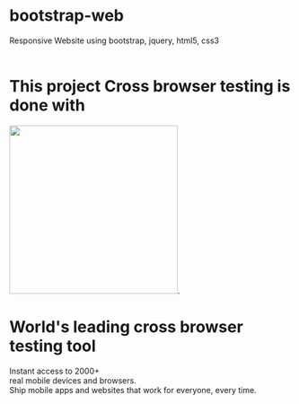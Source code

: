 # bootstrap-web
Responsive Website using bootstrap, jquery, html5, css3
<br><br>




# This project Cross browser testing is done with <br>
<a href="http://browserstack.com/" target="_blank"><img src="https://p14.zdusercontent.com/attachment/1015988/VNql2up8rtJzvDGGDjZf3GutK?token=eyJhbGciOiJkaXIiLCJlbmMiOiJBMTI4Q0JDLUhTMjU2In0..OLYAoufEd7WzmQ589L32og.d_9K2m62x56bs7B8f9s6BeOdapSTvF-gDkByJu9_tGmXLt86Lw1Pg3klWBlW0eyP71MbaTBbuf7qaQcPG2OqVK9_IsH6l0Lc-adHYrc9X31t4avfatUYbeXMafmDkgzViTG6kTak9Rx3CYdYGKwAKcIEZxDqX5pIdZElfp2vTFqlRfciUmc10acFdfZFqV18KOCAvnPWDJdgc2YAsbU66p50PSVWEUfEsvcVrZqWaWTAyiMs-rXbLH5_JVY8d_8kOIBdxEKJ89ltDZgLbaoeNXCmmtyU7o9o8_W9mu-mhJA.jsv3-MVljzHDGzyKv4MCmw"  width="300"/></a>.

# World's leading cross browser testing tool
Instant access to 2000+ <br> 
real mobile devices and browsers. <br>
Ship mobile apps and websites that work for everyone, every time.

